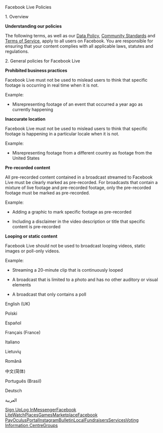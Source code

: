 Facebook Live Policies

1\. Overview

**Understanding our policies**

The following terms, as well as our [Data Policy](https://www.facebook.com/about/privacy/), [Community Standards](https://www.facebook.com/communitystandards/) and [Terms of Service](https://www.facebook.com/legal/terms), apply to all users on Facebook. You are responsible for ensuring that your content complies with all applicable laws, statutes and regulations.

2\. General policies for Facebook Live

**Prohibited business practices**

Facebook Live must not be used to mislead users to think that specific footage is occurring in real time when it is not.

Example:

*   Misrepresenting footage of an event that occurred a year ago as currently happening

**Inaccurate location**

Facebook Live must not be used to mislead users to think that specific footage is happening in a particular locale when it is not.

Example:

*   Misrepresenting footage from a different country as footage from the United States

**Pre-recorded content**

All pre-recorded content contained in a broadcast streamed to Facebook Live must be clearly marked as pre-recorded. For broadcasts that contain a mixture of live footage and pre-recorded footage, only the pre-recorded footage must be marked as pre-recorded.

Example:

*   Adding a graphic to mark specific footage as pre-recorded

*   Including a disclaimer in the video description or title that specific content is pre-recorded

**Looping or static content**

Facebook Live should not be used to broadcast looping videos, static images or poll-only videos.

Example:

*   Streaming a 20-minute clip that is continuously looped

*   A broadcast that is limited to a photo and has no other auditory or visual elements

*   A broadcast that only contains a poll

English (UK)

Polski

Español

Français (France)

Italiano

Lietuvių

Română

中文(简体)

Português (Brasil)

Deutsch

العربية

[Sign Up](https://www.facebook.com/reg/)[Log In](https://www.facebook.com/login/)[Messenger](https://l.facebook.com/l.php?u=https%3A%2F%2Fmessenger.com%2F&h=AT2T7I1NflmmnsVksr1vaf0e7snbBLiKzXyse8EHNGy5jnLjzR_4b20RTPrWemIH85g_fo5Xz8N1rih9CTX30u5k3pIQQ5CtmYjSToejD1tZ5-0OiIZI9C_0L_UQs1aHGQQU0gTpSl3LCoeY4lIajKj5Shx7AYT9UqhiSg)[Facebook Lite](https://www.facebook.com/lite/)[Watch](https://en-gb.facebook.com/watch/)[Places](https://www.facebook.com/places/)[Games](https://www.facebook.com/games/)[Marketplace](https://www.facebook.com/marketplace/)[Facebook Pay](https://pay.facebook.com/)[Oculus](https://l.facebook.com/l.php?u=https%3A%2F%2Fwww.oculus.com%2F&h=AT2T7I1NflmmnsVksr1vaf0e7snbBLiKzXyse8EHNGy5jnLjzR_4b20RTPrWemIH85g_fo5Xz8N1rih9CTX30u5k3pIQQ5CtmYjSToejD1tZ5-0OiIZI9C_0L_UQs1aHGQQU0gTpSl3LCoeY4lIajKj5Shx7AYT9UqhiSg)[Portal](https://portal.facebook.com/)[Instagram](https://l.facebook.com/l.php?u=https%3A%2F%2Fwww.instagram.com%2F&h=AT2T7I1NflmmnsVksr1vaf0e7snbBLiKzXyse8EHNGy5jnLjzR_4b20RTPrWemIH85g_fo5Xz8N1rih9CTX30u5k3pIQQ5CtmYjSToejD1tZ5-0OiIZI9C_0L_UQs1aHGQQU0gTpSl3LCoeY4lIajKj5Shx7AYT9UqhiSg)[Bulletin](https://www.bulletin.com/)[Local](https://www.facebook.com/local/lists/245019872666104/)[Fundraisers](https://www.facebook.com/fundraisers/)[Services](https://www.facebook.com/biz/directory/)[Voting Information Centre](https://www.facebook.com/votinginformationcenter/?entry_point=c2l0ZQ%3D%3D)[Groups](https://www.facebook.com/groups/explore/)